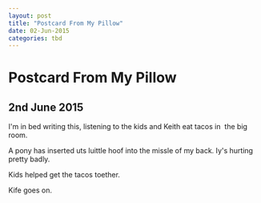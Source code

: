 ```yaml
---
layout: post
title: "Postcard From My Pillow"
date: 02-Jun-2015
categories: tbd
---
```


# Postcard From My Pillow

## 2nd June 2015

I'm in bed writing this,   listening to the kids and Keith eat tacos in  the big room.

A pony has inserted uts luittle hoof into the missle of my back. Iy's hurting pretty badly.

Kids helped get the tacos toether.

Kife goes on.

 
